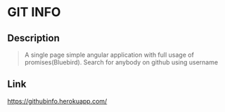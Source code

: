 
# GIT INFO
## Description
> A single page simple angular application with full usage of promises(Bluebird). 
>Search for anybody on github using username

## Link
https://githubinfo.herokuapp.com/